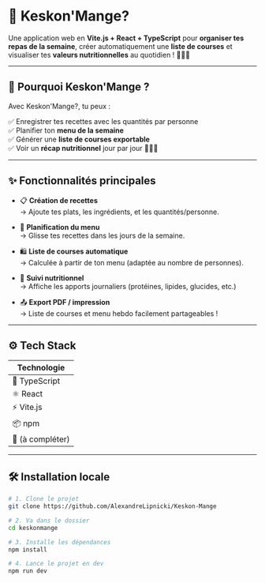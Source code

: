 # 🍲 Keskon'Mange?

Une application web en **Vite.js + React + TypeScript** pour **organiser tes repas de la semaine**, créer automatiquement une **liste de courses** et visualiser tes **valeurs nutritionnelles** au quotidien ! 🛒📅💪

---

## 🚀 Pourquoi Keskon'Mange ?

Avec Keskon'Mange?, tu peux :

✅ Enregistrer tes recettes avec les quantités par personne  
✅ Planifier ton **menu de la semaine**  
✅ Générer une **liste de courses exportable**  
✅ Voir un **récap nutritionnel** jour par jour 🍎🥦🍗

---

## ✨ Fonctionnalités principales

- 📋 **Création de recettes**  
  → Ajoute tes plats, les ingrédients, et les quantités/personne.

- 📆 **Planification du menu**  
  → Glisse tes recettes dans les jours de la semaine.

- 🛍️ **Liste de courses automatique**  
  → Calculée à partir de ton menu (adaptée au nombre de personnes).

- 🧮 **Suivi nutritionnel**  
  → Affiche les apports journaliers (protéines, lipides, glucides, etc.)

- 📤 **Export PDF / impression**  
  → Liste de courses et menu hebdo facilement partageables !

---

## ⚙️ Tech Stack

| Technologie       | 
|------------------|
| 🧪 TypeScript    | 
| ⚛️ React         | 
| ⚡ Vite.js       |
| 📦 npm           |
| 🧰 (à compléter) |

---

## 🛠️ Installation locale

```bash
# 1. Clone le projet
git clone https://github.com/AlexandreLipnicki/Keskon-Mange

# 2. Va dans le dossier
cd keskonmange

# 3. Installe les dépendances
npm install

# 4. Lance le projet en dev
npm run dev

